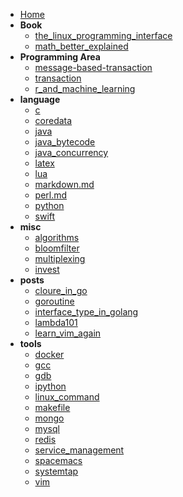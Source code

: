 <!-- docs/_sidebar.md -->

- [Home](/)
- **Book**
  - [the_linux_programming_interface](/book/the_linux_programming_interface)
  - [math_better_explained](/book/math_better_explained)
- **Programming Area**
  - [message-based-transaction](/programming_area/message-based-transaction)
  - [transaction](/programming_area/transaction)
  - [r_and_machine_learning](/programming_area/r_and_machine_learning)
- **language**
  - [c](/language/c)
  - [coredata](/language/coredata)
  - [java](/language/java)
  - [java_bytecode](/language/java_bytecode)
  - [java_concurrency](/language/java_concurrency)
  - [latex](/language/latex)
  - [lua](/language/lua)
  - [markdown.md](/language/markdown)
  - [perl.md](/language/perl)
  - [python](/language/python)
  - [swift](/language/swift)
- **misc**
  - [algorithms](/misc/algorithms)
  - [bloomfilter](/misc/bloomfilter)
  - [multiplexing](/misc/multiplexing)
  - [invest](/misc/invest)
- **posts**
  - [cloure_in_go](/posts/cloure_in_go)
  - [goroutine](/posts/goroutine)
  - [interface_type_in_golang](/posts/interface_type_in_golang)
  - [lambda101](/posts/lambda101)
  - [learn_vim_again](/posts/learn_vim_again)
- **tools**
  - [docker](/tools/docker)
  - [gcc](/tools/gcc)
  - [gdb](/tools/gdb)
  - [ipython](/tools/ipython)
  - [linux_command](/tools/linux_command)
  - [makefile](/tools/makefile)
  - [mongo](/tools/mongo)
  - [mysql](/tools/mysql)
  - [redis](/tools/redis)
  - [service_management](/tools/service_management)
  - [spacemacs](/tools/spacemacs)
  - [systemtap](/tools/systemtap)
  - [vim](/tools/vim)
